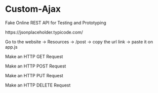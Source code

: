 # Custom-Ajax

<p>Fake Online REST API for Testing and Prototyping</p>
<p> https://jsonplaceholder.typicode.com/ </p>
<p> Go to the website -> Resources -> /post -> copy the url link -> paste it on app.js</p>

<p>Make an HTTP GET Request </p>
<p>Make an HTTP POST Request </p>
<p>Make an HTTP PUT Request </p>
<p>Make an HTTP DELETE Request </p>
